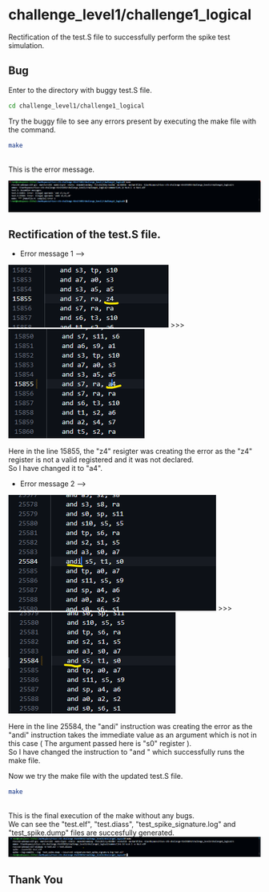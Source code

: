 # challenge_level1/challenge1_logical

Rectification of the test.S file to successfully perform the spike test simulation.

## Bug
Enter to the directory with buggy test.S file.

```bash
cd challenge_level1/challenge1_logical
```

Try the buggy file to see any errors present by executing the make file with the command.
```bash
make
```
\
This is the error message.

![Alt text](<C1 Log make error.png>)


## Rectification of the test.S file.

- Error message 1 -->

![line_15855.png](line_15855.png) >>> ![line_15855_c.png](line_15855_c.png)

Here in the line 15855, the "z4" resigter was creating the error as the "z4" register is not a valid registered and it was not declared.\
So  I have changed it to "a4".


- Error message 2 -->

![Alt text](line_25584.png) >>> ![Alt text](line_25584_c.png)

Here in the line 25584, the "andi" instruction was creating the error as the "andi" instruction takes the immediate value as an argument which is not in this case ( The argument passed here is "s0" register ).\
So  I have changed the instruction to "and " which successfully runs the make file.

Now we try the make file with the updated test.S file.
```bash
make
```
\
This is the final execution of the make without any bugs.\
We can see the "test.elf", "test.diass", "test_spike_signature.log" and "test_spike.dump" files are succesfully generated.
![Alt text](<C1 Log make rectified.png>)


## Thank You